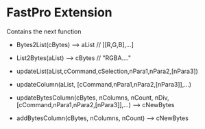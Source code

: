 FastPro Extension
=================

Contains the next function

* Bytes2List(cBytes) —> aList // [[R,G,B],...]

* List2Bytes(aList) —> cBytes // "RGBA...."

* updateList(aList,cCommand,cSelection,nPara1,nPara2,[nPara3])

* updateColumn(aList, [cCommand,nPara1,nPara2,[nPara3]],…)

* updateBytesColumn(cBytes, nColumns, nCount, nDiv, [cCommand,nPara1,nPara2,[nPara3]],…) —> cNewBytes 

* addBytesColumn(cBytes, nColumns, nCount) —> cNewBytes 